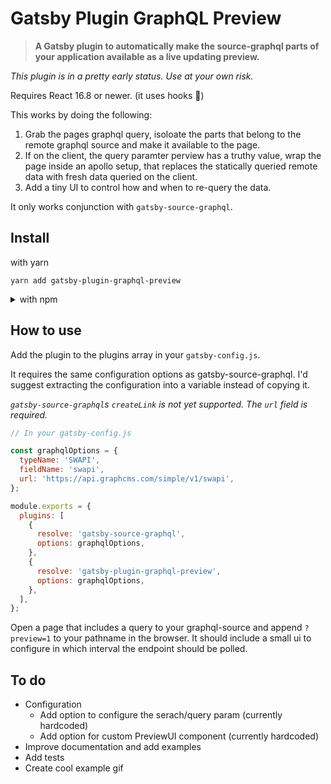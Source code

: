 # Gatsby Plugin GraphQL Preview

> **A Gatsby plugin to automatically make the source-graphql parts of your
> application available as a live updating preview.**

_This plugin is in a pretty early status. Use at your own risk._

Requires React 16.8 or newer. (it uses hooks 🤫)

This works by doing the following:

1. Grab the pages graphql query, isoloate the parts that belong to the remote
   graphql source and make it available to the page.
2. If on the client, the query paramter perview has a truthy value, wrap the
   page inside an apollo setup, that replaces the statically queried remote data
   with fresh data queried on the client.
3. Add a tiny UI to control how and when to re-query the data.

It only works conjunction with `gatsby-source-graphql`.

## Install

with yarn

```
yarn add gatsby-plugin-graphql-preview
```

<details>
<summary>with npm</summary>

```
npm install --save gatsby-plugin-graphql-preview
```

</details>

## How to use

Add the plugin to the plugins array in your `gatsby-config.js`.

It requires the same configuration options as gatsby-source-graphql. I'd suggest
extracting the configuration into a variable instead of copying it.

_`gatsby-source-graphql`s `createLink` is not yet supported. The `url` field is
required._

```javascript
// In your gatsby-config.js

const graphqlOptions = {
  typeName: 'SWAPI',
  fieldName: 'swapi',
  url: 'https://api.graphcms.com/simple/v1/swapi',
};

module.exports = {
  plugins: [
    {
      resolve: 'gatsby-source-graphql',
      options: graphqlOptions,
    },
    {
      resolve: 'gatsby-plugin-graphql-preview',
      options: graphqlOptions,
    },
  ],
};
```

Open a page that includes a query to your graphql-source and append `?preview=1`
to your pathname in the browser. It should include a small ui to configure in
which interval the endpoint should be polled.

## To do

- Configuration
  - Add option to configure the serach/query param (currently hardcoded)
  - Add option for custom PreviewUI component (currently hardcoded)
- Improve documentation and add examples
- Add tests
- Create cool example gif

